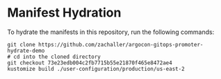 # Manifest Hydration

To hydrate the manifests in this repository, run the following commands:

```shell
git clone https://github.com/zachaller/argocon-gitops-promoter-hydrate-demo
# cd into the cloned directory
git checkout 73e23edb004c2fb7715b55e21870f465e8472ae4
kustomize build ./user-configuration/production/us-east-2
```
